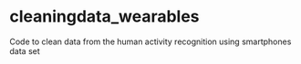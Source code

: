 cleaningdata_wearables
======================

Code to clean data from the human activity recognition using smartphones data set
